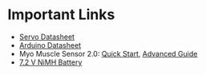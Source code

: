 # Important Links
- [Servo Datasheet](https://www.electronicoscaldas.com/datasheet/MG996R_Tower-Pro.pdf)
- [Arduino Datasheet](https://docs.arduino.cc/resources/datasheets/A000066-datasheet.pdf)
- Myo Muscle Sensor 2.0: [Quick Start](https://myoware.com/wp-content/uploads/2022/03/MyoWare_v2_QuickStartGuide.pdf), [Advanced Guide](https://myoware.com/wp-content/uploads/2022/03/MyoWare_v2_AdvancedGuide-Updated.pdf)
- [7.2 V NiMH Battery](https://a.co/d/b3EPGCW)

